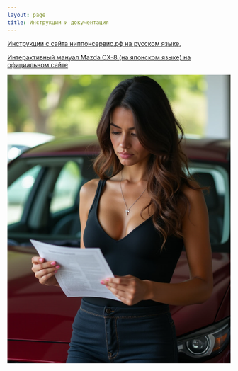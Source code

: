 ```yaml
---
layout: page
title: Инструкции и документация
---
```

[Инструкции с сайта ниппонсервис.рф на русском языке. ](https://tinyurl.com/3xjrudak "Инструкции с сайта ниппонсервис.рф на русском языке. ")

[Интерактивный мануал Mazda CX-8 (на японском языке) на официальном сайте](https://www2.mazda.co.jp/carlife/owner/manual/cx-8/kg/ekse/visual.html "Интерактивный мануал Mazda CX-8 (на японском языке) на официальном сайте")



![](assets/images/2023-02-01-manuals/tim.13.10.2024.23.06.48.png)
